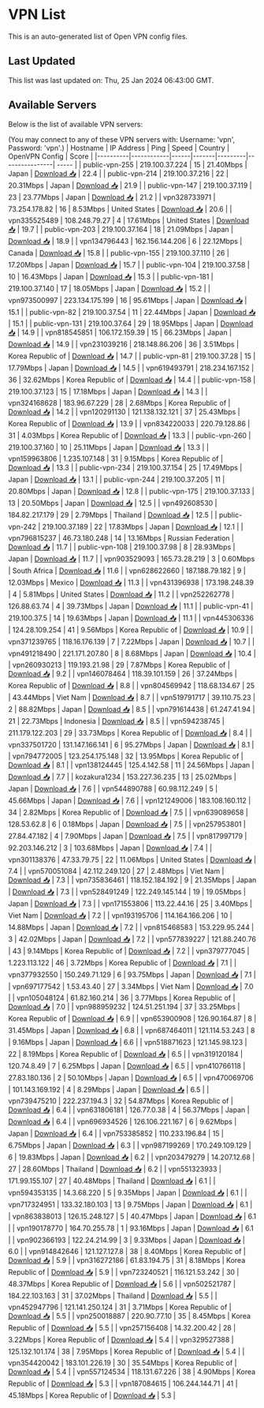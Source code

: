 # VPN List

This is an auto-generated list of Open VPN config files.

## Last Updated

This list was last updated on: Thu, 25 Jan 2024 06:43:00 GMT.

## Available Servers

Below is the list of available VPN servers:

(You may connect to any of these VPN servers with: Username: 'vpn', Password: 'vpn'.)
| Hostname | IP Address | Ping | Speed | Country | OpenVPN Config | Score |
|----------|------------|------|-------|---------|----------------| ----- |
| public-vpn-255 | 219.100.37.224 | 15 | 21.40Mbps | Japan | [Download 📥](./configs/server_0_JP.ovpn) | 22.4 |
| public-vpn-214 | 219.100.37.216 | 22 | 20.31Mbps | Japan | [Download 📥](./configs/server_1_JP.ovpn) | 21.9 |
| public-vpn-147 | 219.100.37.119 | 23 | 23.77Mbps | Japan | [Download 📥](./configs/server_2_JP.ovpn) | 21.2 |
| vpn328733971 | 73.254.178.82 | 16 | 8.53Mbps | United States | [Download 📥](./configs/server_3_US.ovpn) | 20.6 |
| vpn335525489 | 108.248.79.27 | 4 | 17.61Mbps | United States | [Download 📥](./configs/server_4_US.ovpn) | 19.7 |
| public-vpn-203 | 219.100.37.164 | 18 | 21.09Mbps | Japan | [Download 📥](./configs/server_5_JP.ovpn) | 18.9 |
| vpn134796443 | 162.156.144.206 | 6 | 22.12Mbps | Canada | [Download 📥](./configs/server_6_CA.ovpn) | 15.8 |
| public-vpn-155 | 219.100.37.110 | 26 | 17.20Mbps | Japan | [Download 📥](./configs/server_7_JP.ovpn) | 15.7 |
| public-vpn-104 | 219.100.37.58 | 10 | 16.43Mbps | Japan | [Download 📥](./configs/server_8_JP.ovpn) | 15.3 |
| public-vpn-181 | 219.100.37.140 | 17 | 18.05Mbps | Japan | [Download 📥](./configs/server_9_JP.ovpn) | 15.2 |
| vpn973500997 | 223.134.175.199 | 16 | 95.61Mbps | Japan | [Download 📥](./configs/server_10_JP.ovpn) | 15.1 |
| public-vpn-82 | 219.100.37.54 | 11 | 22.44Mbps | Japan | [Download 📥](./configs/server_11_JP.ovpn) | 15.1 |
| public-vpn-131 | 219.100.37.64 | 29 | 18.95Mbps | Japan | [Download 📥](./configs/server_12_JP.ovpn) | 14.9 |
| vpn818545851 | 106.172.159.39 | 15 | 66.23Mbps | Japan | [Download 📥](./configs/server_13_JP.ovpn) | 14.9 |
| vpn231039216 | 218.148.86.206 | 36 | 3.51Mbps | Korea Republic of | [Download 📥](./configs/server_14_KR.ovpn) | 14.7 |
| public-vpn-81 | 219.100.37.28 | 15 | 17.79Mbps | Japan | [Download 📥](./configs/server_15_JP.ovpn) | 14.5 |
| vpn619493791 | 218.234.167.152 | 36 | 32.62Mbps | Korea Republic of | [Download 📥](./configs/server_16_KR.ovpn) | 14.4 |
| public-vpn-158 | 219.100.37.123 | 15 | 17.18Mbps | Japan | [Download 📥](./configs/server_17_JP.ovpn) | 14.3 |
| vpn324168628 | 183.96.67.229 | 28 | 2.68Mbps | Korea Republic of | [Download 📥](./configs/server_18_KR.ovpn) | 14.2 |
| vpn120291130 | 121.138.132.121 | 37 | 25.43Mbps | Korea Republic of | [Download 📥](./configs/server_19_KR.ovpn) | 13.9 |
| vpn834220033 | 220.79.128.86 | 31 | 4.03Mbps | Korea Republic of | [Download 📥](./configs/server_20_KR.ovpn) | 13.3 |
| public-vpn-260 | 219.100.37.160 | 10 | 25.11Mbps | Japan | [Download 📥](./configs/server_21_JP.ovpn) | 13.3 |
| vpn159963806 | 1.235.107.148 | 31 | 9.15Mbps | Korea Republic of | [Download 📥](./configs/server_22_KR.ovpn) | 13.3 |
| public-vpn-234 | 219.100.37.154 | 25 | 17.49Mbps | Japan | [Download 📥](./configs/server_23_JP.ovpn) | 13.1 |
| public-vpn-244 | 219.100.37.205 | 11 | 20.80Mbps | Japan | [Download 📥](./configs/server_24_JP.ovpn) | 12.8 |
| public-vpn-175 | 219.100.37.133 | 13 | 20.50Mbps | Japan | [Download 📥](./configs/server_25_JP.ovpn) | 12.5 |
| vpn492608530 | 184.82.217.179 | 29 | 2.79Mbps | Thailand | [Download 📥](./configs/server_26_TH.ovpn) | 12.5 |
| public-vpn-242 | 219.100.37.189 | 22 | 17.83Mbps | Japan | [Download 📥](./configs/server_27_JP.ovpn) | 12.1 |
| vpn796815237 | 46.73.180.248 | 14 | 13.16Mbps | Russian Federation | [Download 📥](./configs/server_28_RU.ovpn) | 11.7 |
| public-vpn-108 | 219.100.37.98 | 8 | 28.93Mbps | Japan | [Download 📥](./configs/server_29_JP.ovpn) | 11.7 |
| vpn903529093 | 165.73.28.219 | 3 | 0.60Mbps | South Africa | [Download 📥](./configs/server_30_ZA.ovpn) | 11.6 |
| vpn628622660 | 187.188.79.182 | 9 | 12.03Mbps | Mexico | [Download 📥](./configs/server_31_MX.ovpn) | 11.3 |
| vpn431396938 | 173.198.248.39 | 4 | 5.81Mbps | United States | [Download 📥](./configs/server_32_US.ovpn) | 11.2 |
| vpn252262778 | 126.88.63.74 | 4 | 39.73Mbps | Japan | [Download 📥](./configs/server_33_JP.ovpn) | 11.1 |
| public-vpn-41 | 219.100.37.5 | 14 | 19.63Mbps | Japan | [Download 📥](./configs/server_34_JP.ovpn) | 11.1 |
| vpn445306336 | 124.28.109.254 | 41 | 9.56Mbps | Korea Republic of | [Download 📥](./configs/server_35_KR.ovpn) | 10.9 |
| vpn371239765 | 118.16.176.139 | 7 | 7.22Mbps | Japan | [Download 📥](./configs/server_36_JP.ovpn) | 10.7 |
| vpn491218490 | 221.171.207.80 | 8 | 8.68Mbps | Japan | [Download 📥](./configs/server_37_JP.ovpn) | 10.4 |
| vpn260930213 | 119.193.21.98 | 29 | 7.87Mbps | Korea Republic of | [Download 📥](./configs/server_38_KR.ovpn) | 9.2 |
| vpn146078464 | 118.39.101.159 | 26 | 37.24Mbps | Korea Republic of | [Download 📥](./configs/server_39_KR.ovpn) | 8.8 |
| vpn804569942 | 118.68.134.67 | 25 | 43.44Mbps | Viet Nam | [Download 📥](./configs/server_40_VN.ovpn) | 8.7 |
| vpn519791717 | 39.110.75.23 | 2 | 88.82Mbps | Japan | [Download 📥](./configs/server_41_JP.ovpn) | 8.5 |
| vpn791614438 | 61.247.41.94 | 21 | 22.73Mbps | Indonesia | [Download 📥](./configs/server_42_ID.ovpn) | 8.5 |
| vpn594238745 | 211.179.122.203 | 29 | 33.73Mbps | Korea Republic of | [Download 📥](./configs/server_43_KR.ovpn) | 8.4 |
| vpn337501720 | 131.147.166.141 | 6 | 95.27Mbps | Japan | [Download 📥](./configs/server_44_JP.ovpn) | 8.1 |
| vpn794772005 | 123.254.175.148 | 32 | 13.95Mbps | Korea Republic of | [Download 📥](./configs/server_45_KR.ovpn) | 8.1 |
| vpn138124445 | 125.4.142.58 | 11 | 24.56Mbps | Japan | [Download 📥](./configs/server_46_JP.ovpn) | 7.7 |
| kozakura1234 | 153.227.36.235 | 13 | 25.02Mbps | Japan | [Download 📥](./configs/server_47_JP.ovpn) | 7.6 |
| vpn544890788 | 60.98.112.249 | 5 | 45.66Mbps | Japan | [Download 📥](./configs/server_48_JP.ovpn) | 7.6 |
| vpn121249006 | 183.108.160.112 | 34 | 2.82Mbps | Korea Republic of | [Download 📥](./configs/server_49_KR.ovpn) | 7.5 |
| vpn639089658 | 128.53.62.8 | 6 | 0.18Mbps | Japan | [Download 📥](./configs/server_50_JP.ovpn) | 7.5 |
| vpn257953801 | 27.84.47.182 | 4 | 7.90Mbps | Japan | [Download 📥](./configs/server_51_JP.ovpn) | 7.5 |
| vpn817997179 | 92.203.146.212 | 3 | 103.68Mbps | Japan | [Download 📥](./configs/server_52_JP.ovpn) | 7.4 |
| vpn301138376 | 47.33.79.75 | 22 | 11.06Mbps | United States | [Download 📥](./configs/server_53_US.ovpn) | 7.4 |
| vpn570051084 | 42.112.249.120 | 27 | 2.48Mbps | Viet Nam | [Download 📥](./configs/server_54_VN.ovpn) | 7.3 |
| vpn735836461 | 118.152.184.192 | 9 | 21.35Mbps | Japan | [Download 📥](./configs/server_55_JP.ovpn) | 7.3 |
| vpn528491249 | 122.249.145.144 | 19 | 19.05Mbps | Japan | [Download 📥](./configs/server_56_JP.ovpn) | 7.3 |
| vpn171553806 | 113.22.44.16 | 25 | 3.40Mbps | Viet Nam | [Download 📥](./configs/server_57_VN.ovpn) | 7.2 |
| vpn193195706 | 114.164.166.206 | 10 | 14.88Mbps | Japan | [Download 📥](./configs/server_58_JP.ovpn) | 7.2 |
| vpn815468583 | 153.229.95.244 | 3 | 42.02Mbps | Japan | [Download 📥](./configs/server_59_JP.ovpn) | 7.2 |
| vpn577839227 | 121.88.240.76 | 43 | 9.14Mbps | Korea Republic of | [Download 📥](./configs/server_60_KR.ovpn) | 7.2 |
| vpn379777045 | 1.223.113.122 | 46 | 3.72Mbps | Korea Republic of | [Download 📥](./configs/server_61_KR.ovpn) | 7.1 |
| vpn377932550 | 150.249.71.129 | 6 | 93.75Mbps | Japan | [Download 📥](./configs/server_62_JP.ovpn) | 7.1 |
| vpn697177542 | 1.53.43.40 | 27 | 3.34Mbps | Viet Nam | [Download 📥](./configs/server_63_VN.ovpn) | 7.0 |
| vpn105048124 | 61.82.160.214 | 36 | 3.77Mbps | Korea Republic of | [Download 📥](./configs/server_64_KR.ovpn) | 7.0 |
| vpn988959232 | 124.51.251.194 | 37 | 33.25Mbps | Korea Republic of | [Download 📥](./configs/server_65_KR.ovpn) | 6.9 |
| vpn653900908 | 126.90.164.87 | 8 | 31.45Mbps | Japan | [Download 📥](./configs/server_66_JP.ovpn) | 6.8 |
| vpn687464011 | 121.114.53.243 | 8 | 9.16Mbps | Japan | [Download 📥](./configs/server_67_JP.ovpn) | 6.6 |
| vpn518871623 | 121.145.98.123 | 22 | 8.19Mbps | Korea Republic of | [Download 📥](./configs/server_68_KR.ovpn) | 6.5 |
| vpn319120184 | 120.74.8.49 | 7 | 6.25Mbps | Japan | [Download 📥](./configs/server_69_JP.ovpn) | 6.5 |
| vpn410766118 | 27.83.180.136 | 2 | 50.10Mbps | Japan | [Download 📥](./configs/server_70_JP.ovpn) | 6.5 |
| vpn470069706 | 101.143.169.192 | 4 | 8.29Mbps | Japan | [Download 📥](./configs/server_71_JP.ovpn) | 6.5 |
| vpn739475210 | 222.237.194.3 | 32 | 54.87Mbps | Korea Republic of | [Download 📥](./configs/server_72_KR.ovpn) | 6.4 |
| vpn631806181 | 126.77.0.38 | 4 | 56.37Mbps | Japan | [Download 📥](./configs/server_73_JP.ovpn) | 6.4 |
| vpn696934526 | 126.106.221.167 | 6 | 9.62Mbps | Japan | [Download 📥](./configs/server_74_JP.ovpn) | 6.4 |
| vpn753385852 | 110.233.196.84 | 15 | 6.75Mbps | Japan | [Download 📥](./configs/server_75_JP.ovpn) | 6.3 |
| vpn987199269 | 170.249.109.129 | 6 | 19.83Mbps | Japan | [Download 📥](./configs/server_76_JP.ovpn) | 6.2 |
| vpn203479279 | 14.207.12.68 | 27 | 28.60Mbps | Thailand | [Download 📥](./configs/server_77_TH.ovpn) | 6.2 |
| vpn551323933 | 171.99.155.107 | 27 | 40.48Mbps | Thailand | [Download 📥](./configs/server_78_TH.ovpn) | 6.1 |
| vpn594353135 | 14.3.68.220 | 5 | 9.35Mbps | Japan | [Download 📥](./configs/server_79_JP.ovpn) | 6.1 |
| vpn717324951 | 133.32.180.103 | 13 | 9.75Mbps | Japan | [Download 📥](./configs/server_80_JP.ovpn) | 6.1 |
| vpn863838013 | 126.15.248.127 | 5 | 40.47Mbps | Japan | [Download 📥](./configs/server_81_JP.ovpn) | 6.1 |
| vpn190178770 | 164.70.255.78 | 1 | 93.16Mbps | Japan | [Download 📥](./configs/server_82_JP.ovpn) | 6.1 |
| vpn902366193 | 122.24.214.99 | 3 | 9.33Mbps | Japan | [Download 📥](./configs/server_83_JP.ovpn) | 6.0 |
| vpn914842646 | 121.127.127.8 | 38 | 8.40Mbps | Korea Republic of | [Download 📥](./configs/server_84_KR.ovpn) | 5.9 |
| vpn316272186 | 61.83.194.75 | 31 | 8.18Mbps | Korea Republic of | [Download 📥](./configs/server_85_KR.ovpn) | 5.9 |
| vpn723240521 | 116.121.53.242 | 30 | 48.37Mbps | Korea Republic of | [Download 📥](./configs/server_86_KR.ovpn) | 5.6 |
| vpn502521787 | 184.22.103.163 | 31 | 37.02Mbps | Thailand | [Download 📥](./configs/server_87_TH.ovpn) | 5.5 |
| vpn452947796 | 121.141.250.124 | 31 | 3.71Mbps | Korea Republic of | [Download 📥](./configs/server_88_KR.ovpn) | 5.5 |
| vpn250018887 | 220.90.77.10 | 35 | 8.45Mbps | Korea Republic of | [Download 📥](./configs/server_89_KR.ovpn) | 5.5 |
| vpn257156408 | 14.32.200.42 | 28 | 3.22Mbps | Korea Republic of | [Download 📥](./configs/server_90_KR.ovpn) | 5.4 |
| vpn329527388 | 125.132.101.174 | 38 | 7.95Mbps | Korea Republic of | [Download 📥](./configs/server_91_KR.ovpn) | 5.4 |
| vpn354420042 | 183.101.226.19 | 30 | 35.54Mbps | Korea Republic of | [Download 📥](./configs/server_92_KR.ovpn) | 5.4 |
| vpn557124534 | 118.131.67.226 | 38 | 4.90Mbps | Korea Republic of | [Download 📥](./configs/server_93_KR.ovpn) | 5.3 |
| vpn187084615 | 106.244.144.71 | 41 | 45.18Mbps | Korea Republic of | [Download 📥](./configs/server_94_KR.ovpn) | 5.3 |
